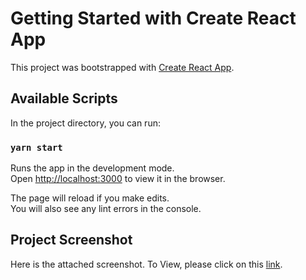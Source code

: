 # Getting Started with Create React App

This project was bootstrapped with [Create React App](https://github.com/facebook/create-react-app).

## Available Scripts

In the project directory, you can run:

### `yarn start`

Runs the app in the development mode.\
Open [http://localhost:3000](http://localhost:3000) to view it in the browser.

The page will reload if you make edits.\
You will also see any lint errors in the console.


## Project Screenshot

Here is the attached screenshot. To View, please click on this [link](https://drive.google.com/file/d/1x6r7i7-gaMEwbNJ4y488BY2tPaHuEzak/view?usp=sharing).



